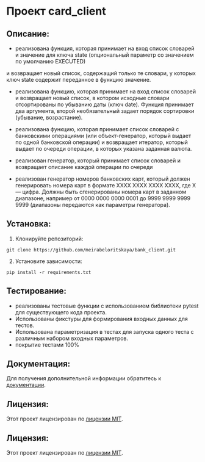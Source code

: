 # Проект card_client

## Описание:

- реализована функция, которая принимает на вход список словарей и значение для ключа 
state (опциональный параметр со значением по умолчанию EXECUTED)

и возвращает новый список, содержащий только те словари, у которых ключ state
 содержит переданное в функцию значение.

- реализована функцию, которая принимает на вход список словарей и возвращает новый список, в котором исходные словари отсортированы по убыванию даты (ключ 
date). Функция принимает два аргумента, второй необязательный задает порядок сортировки (убывание, возрастание).

- реализована функцию, которая принимает список словарей с банковскими операциями (или объект-генератор, который выдает по одной банковской операции)
   и возвращает итератор, который выдает по очереди операции, в которых указана заданная валюта.
  
- реализован генератор, который принимает список словарей и возвращает описание каждой операции по очереди
  
- реализован генератор номеров банковских карт, который должен генерировать номера карт в формате 
XXXX XXXX XXXX XXXX, где X — цифра. Должны быть сгенерированы номера карт в заданном диапазоне, например от 0000 0000 0000 0001 до 9999 9999 9999 9999 (диапазоны передаются как параметры генератора).


## Установка:

1. Клонируйте репозиторий:
```
git clone https://github.com/meirabeloritskaya/bank_client.git
```
2. Установите зависимости:
```
pip install -r requirements.txt
```

## Тестирование:

- реализованы тестовые функции с использованием библиотеки pytest для существующего кода проекта.
- Использованы фикстуры для формирования входных данных для тестов.
- Использована параметризация в тестах для запуска одного теста с различным набором входных параметров.
- покрытие тестами 100%



## Документация:

Для получения дополнительной информации обратитесь к [документации](docs/README.md).

## Лицензия:

Этот проект лицензирован по [лицензии MIT](LICENSE).


## Лицензия:

Этот проект лицензирован по [лицензии MIT](LICENSE).
